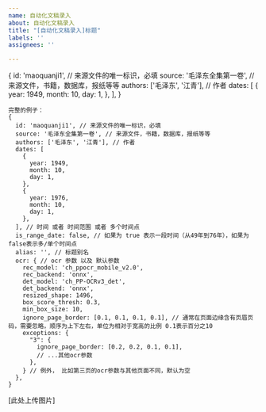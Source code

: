 ```yaml
---
name: 自动化文稿录入
about: 自动化文稿录入
title: "[自动化文稿录入]标题"
labels: ''
assignees: ''

---
```


{
  id: 'maoquanji1', // 来源文件的唯一标识，必填
  source: '毛泽东全集第一卷', // 来源文件，书籍，数据库，报纸等等
  authors: ['毛泽东', '江青'], // 作者
  dates: [
    {
      year: 1949,
      month: 10,
      day: 1,
    },
  ],
}
```
完整的例子：
{
  id: 'maoquanji1', // 来源文件的唯一标识，必填
  source: '毛泽东全集第一卷', // 来源文件，书籍，数据库，报纸等等
  authors: ['毛泽东', '江青'], // 作者
  dates: [
    {
      year: 1949,
      month: 10,
      day: 1,
    },
    {
      year: 1976,
      month: 10,
      day: 1,
    },
  ], // 时间 或者 时间范围 或者 多个时间点
  is_range_date: false, // 如果为 true 表示一段时间（从49年到76年），如果为false表示多/单个时间点
  alias: '', // 标题别名
  ocr: { // ocr 参数 以及 默认参数
    rec_model: 'ch_ppocr_mobile_v2.0',
    rec_backend: 'onnx',
    det_model: 'ch_PP-OCRv3_det',
    det_backend: 'onnx',
    resized_shape: 1496,
    box_score_thresh: 0.3,
    min_box_size: 10,
    ignore_page_border: [0.1, 0.1, 0.1, 0.1], // 通常在页面边缘含有页眉页码，需要忽略，顺序为上下左右，单位为相对于宽高的比例 0.1表示百分之10
    exceptions: {
      "3": {
        ignore_page_border: [0.2, 0.2, 0.1, 0.1],
        // ...其他ocr参数
      },
    } // 例外， 比如第三页的ocr参数与其他页面不同，默认为空
  },
}
```
[此处上传图片]
